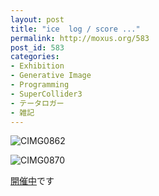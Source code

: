 ```yaml
---
layout: post
title: "ice  log / score ..."
permalink: http://moxus.org/583
post_id: 583
categories: 
- Exhibition
- Generative Image
- Programming
- SuperCollider3
- テータロガー
- 雑記
---
```


![CIMG0862](/images/CIMG0862.JPG)

![CIMG0870](/images/CIMG0870.JPG)

[開催中](http://moxus.org/?p=567)です